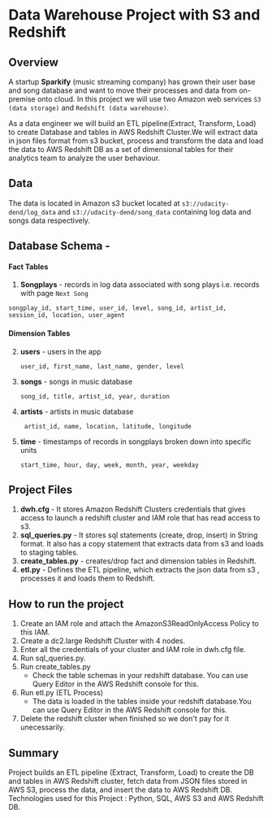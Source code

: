 # Data Warehouse Project with S3 and Redshift

## Overview
A startup **Sparkify** (music streaming company) has grown their user base and song database and want to move their processes and data from on-premise onto cloud. In this project we will use two Amazon web services `S3 (data storage)` and `Redshift (data warehouse)`.

As a data engineer we will build an ETL pipeline(Extract, Transform, Load) to create Database and tables in AWS Redshift Cluster.We will extract data in json files format from s3 bucket, process and transform the data and load the data to AWS Redshift DB as a set of dimensional tables for their analytics team to analyze the user behaviour. 

## Data
The data is located in Amazon s3 bucket located at `s3://udacity-dend/log_data` and `s3://udacity-dend/song_data` containing log data and songs data respectively.



## Database Schema - 
#### Fact Tables
1. **Songplays** - records in log data associated with song plays i.e. records with page `Next Song`
  
  ```songplay_id, start_time, user_id, level, song_id, artist_id, session_id, location, user_agent```

#### Dimension Tables
2. **users** - users in the app

    ```user_id, first_name, last_name, gender, level```
    
3. **songs** - songs in music database

    ```song_id, title, artist_id, year, duration```
    
4. **artists** - artists in music database

   ``` artist_id, name, location, latitude, longitude```
 
5. **time** - timestamps of records in songplays broken down into specific units

    ```start_time, hour, day, week, month, year, weekday```
    
    
## Project Files
  1. **dwh.cfg** - It stores Amazon Redshift Clusters credentials that gives access to launch a redshift cluster and IAM role that has read access to s3.
  2. **sql_queries.py** - It stores sql statements (create, drop, insert) in String format. It also has a copy statement that extracts data from s3 and loads to staging tables.
  3. **create_tables.py** - creates/drop fact and dimension tables in Redshift.
  4. **etl.py** - Defines the ETL pipeline, which extracts the json data from s3 , processes it and loads them to Redshift.
 

  
  
## How to run the project

1. Create an IAM role and attach the AmazonS3ReadOnlyAccess Policy to this IAM. 
2. Create a dc2.large Redshift Cluster with 4 nodes.
3. Enter all the credentials of your cluster and IAM role in dwh.cfg file.
4. Run sql_queries.py.
5. Run create_tables.py
      * Check the table schemas in your redshift database. You can use Query Editor in the AWS Redshift console for this.
6. Run etl.py (ETL Process)
      * The data is loaded in the tables inside your redshift database.You can use Query Editor in the AWS Redshift console for this.
7. Delete the redshift cluster when finished so we don't pay for it unecessarily.

  ## Summary 
 Project builds an ETL pipeline (Extract, Transform, Load) to create the DB and tables in AWS Redshift cluster, fetch data from JSON files stored in AWS S3, process the data, and insert the data to AWS Redshift DB. 
 Technologies used for this Project : Python, SQL, AWS S3 and AWS Redshift DB.
